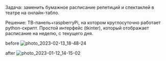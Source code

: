 Задача: заменить бумажное расписание репетиций и спектаклей в театре на онлайн-табло.

Решение: ТВ-панель+raspberryPi, на котором круглосуточно работает python-скрипт. Простой интерфейс (tkinter), который отображает расписание на неделю, с текущего дня. 

before
![photo_2023-02-13_18-48-24](https://github.com/izumizumoff/online_tablo_red/assets/68441899/aef36001-3dae-4e25-9f42-d89447252ebe)


after
![photo_2023-01-12_14-15-02](https://github.com/izumizumoff/online_tablo_red/assets/68441899/049c387b-e10f-4b01-8975-d4f279968416)
